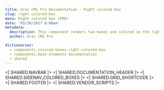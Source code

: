 ```yaml
---
title: Grav CMS Pro Documentation - Right colored box
slug: right-colored-box
menu: Right colored box (PRO)
date: '03/30/2017 6:00am'
metadata:
  description: This component renders two boxes one colored on the right made to contain a big title and the other one made to contain a descriptional content
  author: Grav CMS Pro

dictionaries:
  - components.colored-boxes.right-colored-box
  - components.base-elements-documentation
  - shared
---
```


<| SHARED.NAVBAR |>
<| SHARED.DOCUMENTATION_HEADER |>
<| SHARED.SIDENAV_COLORED_BOXES |>
<| SHARED.GRID_SHORTCODE |>
<| SHARED.FOOTER |>
<| SHARED.VENDOR_SCRIPTS |>
